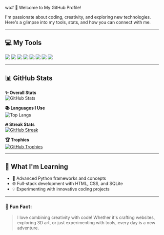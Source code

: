 wo# 👋 Welcome to My GitHub Profile!  

I'm passionate about coding, creativity, and exploring new technologies. Here's a glimpse into my tools, stats, and how you can connect with me.

---

## 💻 My Tools  
[![](https://skillicons.dev/icons?i=py)](https://python.org/ "Python")
[![](https://skillicons.dev/icons?i=pycharm)](https://jetbrains.com/pycharm/ "PyCharm")
[![](https://skillicons.dev/icons?i=discordbots)](https://discord.dev/ "Discord Bots")
[![](https://skillicons.dev/icons?i=html)](## "HTML")
[![](https://skillicons.dev/icons?i=css)](## "CSS")
[![](https://skillicons.dev/icons?i=docker)](## "Docker")
[![](https://skillicons.dev/icons?i=git)](https://git-scm.com/ "Git")
[![](https://skillicons.dev/icons?i=sqlite)](https://sqlite.org/ "SQLite")

---

## 📊 GitHub Stats  

**✨ Overall Stats**  
![GitHub Stats](https://github-readme-stats.vercel.app/api?username=tibue99&theme=dracula&count_private=true&show_icons=true&hide=contribs)

**📚 Languages I Use**  
![Top Langs](https://github-readme-stats.vercel.app/api/top-langs/?username=tibue99&layout=compact&theme=dracula)

**🔥 Streak Stats**  
[![GitHub Streak](https://streak-stats.demolab.com/?user=tibue99&theme=dracula)](https://git.io/streak-stats)

**🏆 Trophies**  
[![GitHub Trophies](https://github-profile-trophy.vercel.app/?username=tibue99&theme=dracula&no-bg=true&margin-w=5)](https://github.com/ryo-ma/github-profile-trophy)

---

## 🌱 What I'm Learning  
- 🚀 Advanced Python frameworks and concepts  
- 🌐 Full-stack development with HTML, CSS, and SQLite  
- 💡 Experimenting with innovative coding projects  

---

### 🎉 Fun Fact:  
> I love combining creativity with code! Whether it's crafting websites, exploring 3D art, or just experimenting with tools, every day is a new adventure.
